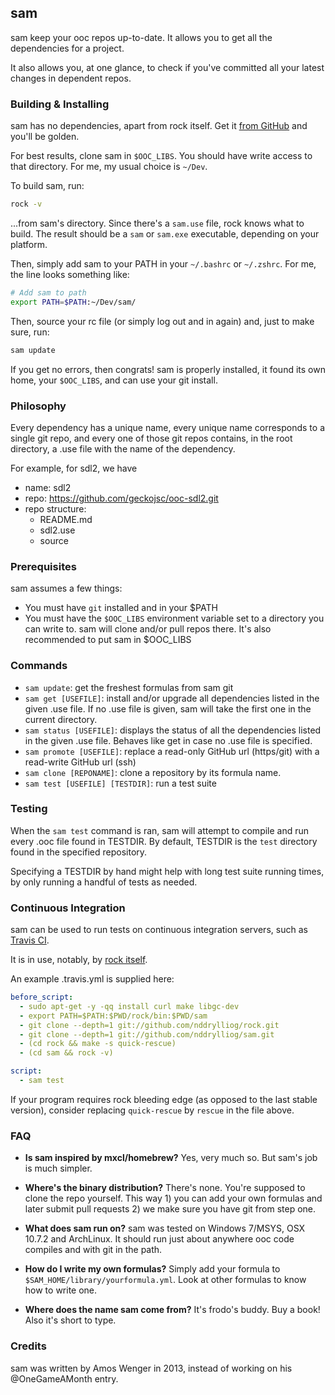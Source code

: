 ## sam

sam keep your ooc repos up-to-date. It allows you to get all the
dependencies for a project.

It also allows you, at one glance, to check if you've committed
all your latest changes in dependent repos.

### Building & Installing

sam has no dependencies, apart from rock itself. Get it [from GitHub](
https://github.com/nddrylliog/rock/#rock) and you'll be golden.

For best results, clone sam in `$OOC_LIBS`. You should have write
access to that directory. For me, my usual choice is `~/Dev`.

To build sam, run:

```bash
rock -v
```

...from sam's directory. Since there's a `sam.use` file, rock knows
what to build. The result should be a `sam` or `sam.exe` executable,
depending on your platform.

Then, simply add sam to your PATH in your `~/.bashrc` or `~/.zshrc`.
For me, the line looks something like:

```bash
# Add sam to path
export PATH=$PATH:~/Dev/sam/
```

Then, source your rc file (or simply log out and in again) and, just to
make sure, run:

```bash
sam update
```

If you get no errors, then congrats! sam is properly installed, it found
its own home, your `$OOC_LIBS`, and can use your git install.

### Philosophy

Every dependency has a unique name, every unique name corresponds
to a single git repo, and every one of those git repos contains,
in the root directory, a .use file with the name of the dependency.

For example, for sdl2, we have

  * name: sdl2
  * repo: https://github.com/geckojsc/ooc-sdl2.git
  * repo structure: 
      * README.md
      * sdl2.use
      * source

### Prerequisites

sam assumes a few things:

  * You must have `git` installed and in your $PATH
  * You must have the `$OOC_LIBS` environment variable set to
    a directory you can write to. sam will clone and/or pull repos
    there. It's also recommended to put sam in $OOC_LIBS

### Commands

  * `sam update`: get the freshest formulas from sam git
  * `sam get [USEFILE]`: install and/or upgrade all dependencies
    listed in the given .use file. If no .use file is given, sam
    will take the first one in the current directory.
  * `sam status [USEFILE]`: displays the status of all the
    dependencies listed in the given .use file. Behaves like
    get in case no .use file is specified.
  * `sam promote [USEFILE]`: replace a read-only GitHub url (https/git)
    with a read-write GitHub url (ssh)
  * `sam clone [REPONAME]`: clone a repository by its formula name.
  * `sam test [USEFILE] [TESTDIR]`: run a test suite

### Testing

When the `sam test` command is ran, sam will attempt to compile and run every
.ooc file found in TESTDIR. By default, TESTDIR is the `test` directory found in
the specified repository.

Specifying a TESTDIR by hand might help with long test suite running times, by
only running a handful of tests as needed.

### Continuous Integration

sam can be used to run tests on continuous integration servers, such as
[Travis CI](https://travis-ci.org).

It is in use, notably, by [rock itself](https://travis-ci.org/nddrylliog/rock/builds).

An example .travis.yml is supplied here:

```yaml
before_script:
  - sudo apt-get -y -qq install curl make libgc-dev
  - export PATH=$PATH:$PWD/rock/bin:$PWD/sam
  - git clone --depth=1 git://github.com/nddrylliog/rock.git 
  - git clone --depth=1 git://github.com/nddrylliog/sam.git 
  - (cd rock && make -s quick-rescue)
  - (cd sam && rock -v)

script:
  - sam test
```

If your program requires rock bleeding edge (as opposed to the last stable
version), consider replacing `quick-rescue` by `rescue` in the file above.

### FAQ

  * **Is sam inspired by mxcl/homebrew?** Yes, very much so. But sam's job is much simpler.

  * **Where's the binary distribution?** There's none. You're supposed to clone the repo
    yourself. This way 1) you can add your own formulas and later submit pull requests 2)
    we make sure you have git from step one.

  * **What does sam run on?** sam was tested on Windows 7/MSYS, OSX 10.7.2 and ArchLinux.
    It should run just about anywhere ooc code compiles and with git in the path.

  * **How do I write my own formulas?** Simply add your formula to `$SAM_HOME/library/yourformula.yml`.
    Look at other formulas to know how to write one.

  * **Where does the name sam come from?** It's frodo's buddy. Buy a book! Also it's short
    to type.

### Credits

sam was written by Amos Wenger in 2013, instead of working on his @OneGameAMonth entry.

